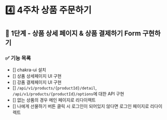 # 4️⃣ 4주차 상품 주문하기
## 📡 1단계 - 상품 상세 페이지 & 상품 결제하기 Form 구현하기
### ✅ 기능 목록
- [] chakra-ui 설치
- [] 상품 상세페이지 UI 구현
- [] 강품 결제페이지 UI 구현
- [] `/api/v1/products/{productId}/detail`, `/api/v1/products/{productId}/options`에 대한 API 구현
- [] 없는 상품의 경우 메인 페이지로 리다이렉트
- [] 나에게 선물하기 버튼 클릭 시 로그인이 되어있지 않다면 로그인 페이지로 리다이렉트